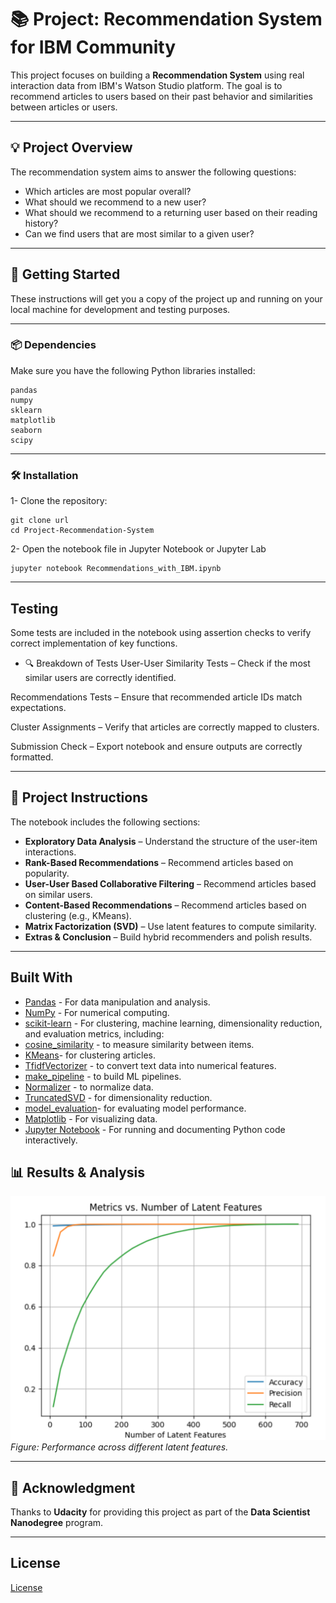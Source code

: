 # 📚 Project: Recommendation System for IBM Community

This project focuses on building a **Recommendation System** using real interaction data from IBM's Watson Studio platform. The goal is to recommend articles to users based on their past behavior and similarities between articles or users.

----
## 💡 Project Overview

The recommendation system aims to answer the following questions:
- Which articles are most popular overall?
- What should we recommend to a new user?
- What should we recommend to a returning user based on their reading history?
- Can we find users that are most similar to a given user?

----
## 🚀 Getting Started

These instructions will get you a copy of the project up and running on your local machine for development and testing purposes.

----
### 📦 Dependencies
Make sure you have the following Python libraries installed:
```
pandas
numpy
sklearn
matplotlib
seaborn
scipy
```
----
### 🛠️ Installation

1- Clone the repository:

```
git clone url
cd Project-Recommendation-System
```
2- Open the notebook file in Jupyter Notebook or Jupyter Lab 

```
jupyter notebook Recommendations_with_IBM.ipynb
```
----
## Testing

Some tests are included in the notebook using assertion checks to verify correct implementation of key functions.

- 🔍 Breakdown of Tests
User-User Similarity Tests – Check if the most similar users are correctly identified.

Recommendations Tests – Ensure that recommended article IDs match expectations.

Cluster Assignments – Verify that articles are correctly mapped to clusters.

Submission Check – Export notebook and ensure outputs are correctly formatted.

----
## 📌 Project Instructions

The notebook includes the following sections:

- **Exploratory Data Analysis** – Understand the structure of the user-item interactions.
- **Rank-Based Recommendations** – Recommend articles based on popularity.
- **User-User Based Collaborative Filtering** – Recommend articles based on similar users.
- **Content-Based Recommendations** – Recommend articles based on clustering (e.g., KMeans).
- **Matrix Factorization (SVD)** – Use latent features to compute similarity.
- **Extras & Conclusion** – Build hybrid recommenders and polish results.
----
## Built With

* [Pandas](https://pypi.org/project/pandas/) - For data manipulation and analysis.
* [NumPy]([https://numpy.org/](https://pypi.org/project/numpy/)) - For numerical computing.
* [scikit-learn](https://scikit-learn.org/stable/modules/clustering.html) - For clustering, machine learning, dimensionality reduction, and evaluation metrics, including:
 * [cosine_similarity](https://scikit-learn.org/stable/modules/generated/sklearn.metrics.pairwise.cosine_similarity.html) - to measure similarity between items.
 * [KMeans](https://scikit-learn.org/stable/modules/generated/sklearn.cluster.KMeans.html#sklearn.cluster.KMeans)- for clustering articles.
 * [TfidfVectorizer](https://scikit-learn.org/stable/modules/generated/sklearn.feature_extraction.text.TfidfVectorizer.html#sklearn.feature_extraction.text.TfidfVectorizer) - to convert text data into numerical features.
  * [make_pipeline](https://scikit-learn.org/stable/modules/generated/sklearn.pipeline.make_pipeline.html) - to build ML pipelines.
  * [Normalizer](https://scikit-learn.org/stable/modules/generated/sklearn.preprocessing.Normalizer.html) - to normalize data.
  * [TruncatedSVD](https://scikit-learn.org/stable/modules/generated/sklearn.decomposition.TruncatedSVD.html) - for dimensionality reduction.
  * [model_evaluation](https://scikit-learn.org/stable/modules/model_evaluation.html)- for evaluating model performance.
* [Matplotlib](https://matplotlib.org/) - For visualizing data.
* [Jupyter Notebook](https://jupyter.org/) - For running and documenting Python code interactively.

## 📊 Results & Analysis
![Performance across latent features](result.png)
*Figure: Performance across different latent features.*


----
## 🙏 Acknowledgment

Thanks to **Udacity** for providing this project as part of the **Data Scientist Nanodegree** program.

----
## License

[License](LICENSE.txt)
